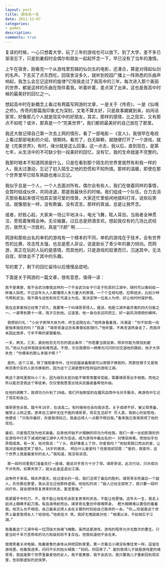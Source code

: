 ```yaml
---
layout: post
title: 游戏系一生
date: 2011-12-07
categories:
- games
description:
comments: true
---
```

复读的时候，一心只想着大学，玩了三年的游戏也可以放下。到了大学，差不多已渐渐忘下，只是到暑假时会偶尔和朋友一起起怀念一下，早已没有了当年的激情。


上午在宿舍，刚看完一个从游戏里剪辑的仙剑五的电影，还凑合，算是对得起仙剑的名声。下去买了点东西吃，回宿舍没多久，就听到校园广播上一阵熟悉的乐曲声响起，我怎么会忘记这样的旋律?它陪我走过了我高中的三年。每次进入那个美丽的世界，都是这样的乐曲在陪伴着我。听着听着，差点哭了出来，这也是我高中时候的最美好的回忆之一。

想起高中时在新概念上看过有两篇写网游的文章，一是关于《传奇》，一是《仙境之桥》。传奇的那篇我印象尤为深刻，文笔不算太好，只是故事娓娓到来，如闲话家常，好像那几个人就是现实中的好朋友，其实，那样的感情，比之现实，又有那点不如呢？或许，那真是一个“完美世界”，我们都把最美好的自己放在了那里。

我还大致记得自己第一次去上网的情形，看了一部电影－《变人》，我很早在电视上看过那部电影的介绍，很期待。看完了，白无聊赖，就随便打开了一个游戏，就是《完美世界》，有时，缘分就是这么回事。这一点击，我以后，直到现在，是第七年，从生活中的不可缺少到一段美好的回忆，没有它，我的生命就是不完整的。

我那时根本不知道网游是什么，只是在看到那个陌生的世界里居然有和我一样的人，我太过激动，忘记了初入陌生之地的恐慌和不知所措。那样的温暖，即使在那个世界里早已轻车熟路也难以忘记。


我似乎总是一个人，一个人去面对所有。偶尔会有些人，我们在做着同样的事情，会暂时结成伙伴，共同进退，那是我最快乐的时候。我们组成一个队伍，合力去消灭那些看起来很可怕其实很可爱的怪兽，大家还忙里偷闲地插科打诨，说些玩笑话，就像朋友一样。没有欺骗，没有谎言。那样的真诚，总是让我怀念。

或者，好胜心起，大家来一场公平地决斗，电光飞舞，眩人耳目。当局者全神贯注，旁观着聚精会神。无论输赢，过后总是把酒言欢。想起我仅有的几场比武经历，居然无一次胜利，真是“汗颜” 啊............

网游和那些出名的单机的游戏有一个根本的不同，单机的游戏在于技术，会有世界性的比赛，攻击性太强，也总是惹人非议，说是助长了青少年的暴力倾向。而网游，真正在玩的人玩的是感情，而其他的，只是游戏的奴隶而已，沉迷其中，无法自拔，却体会不了其中的乐趣。

写的累了，剩下的回忆留待以后慢慢品尝吧。



下面是关于网游的一篇文章，很有意思，值得一读：

    我不是黄蓉，我不会武功像我这样的一个不会武功女子行走于险恶的江湖中，随时可以像蚂蚁一样被人踩死。不过这年头人人都懂得人多力量大的原理，一个个互相勾搭，拉帮结派，比如少林丐帮和武当。我不屑与这些和尚乞丐道士为伍，我决定拜一位高人为师，好让他时时保护我。 

    我在这家客栈已经等了好久，我要等一个叫靖哥哥得人。据说，他是江湖中最厉害的四大剑客之一。一直等到第十一夜，我才见到他。过道里，他一身白衣迎风而立，好一副风流倜傥的模样。 

     我想前行礼：“小女子原拜大侠为师，终生追随左右。”他转身看着我，冷漠道：“你不知我一向是独来独往的吗？”我道：“靖哥哥身边总有黄蓉如影随行。”他听罢，不再言语转身走了。而我并未因此放弃，寸步不离的紧跟着他。 

    一天，两天。三天，直到他忍无可忍的提出条件：“你若要当我徒弟，除非你能为我找到碧剑。”他以为这样我就会知难而退。不想，次日我便将一柄寒光闪闪的剑交道他的跟前，他才大惊失色：“你哪来的那么多银子啊？” 

     是的，这个江湖，除了强取豪夺外，任何武器装备都是可以用银子换取的。而那些银子又是我用货真价实的人民币换取的，因为这个江湖是营利性网站的游戏江湖。 

    再这个游戏里我叫小丫头，因为级别太低功能不够常常腹背受敌，需要靖哥哥出手相救。而他之所以能忍受我这个笨徒弟，仅仅使我愿意出钱买武器装备帮他升级。 

    在他的调教下，我得功力升到了20级。我们开始默契的在腥风血雨中与对手厮杀，再游戏中忘记了现实和自己。 

    靖哥哥告诉我，踏今年16岁，在读高二。有时候他也会向我诉苦。关于成绩不好，被父母责备，被禁止上网之类。原来在江湖中无往不胜的靖哥哥，现实生活却不 尽人意。我耐心的安慰他，他便说：“只有你最好，你是我得知己，我身边得人一点都不明白我。”看来我已渐渐获得了他的信任。 

    最初，只是我花钱为他买装备。后来他开始不计报酬的将功力传给我。我们一男一女如影随形的在游戏中行天下减减的被江湖中人传为佳话，成为游戏中最出名的一 对情侣侠客。而他似乎也弄假成真。有一天，他对我说：“丫头，我好像爱上了你，你爱我吗？”他轻易脱口而出的爱，让我对这电脑苦笑了很久。16岁的男孩， 明白什么是爱吗？但是我却回答：“是的，我爱你，这个世界上我是最爱你的女人。”我知道，我没有说谎。 

     那一段时间里我们准备攻打一座城，据说对手势力十分了得。靖哥哥说，此次行动，只许成功不许失败。如果失败了，就从此金盆退出江湖。 

    战争终于来临，喊杀声震天。经过漫长的一役，我们活得了最后的胜利，靖哥哥杀死最后一个敌人，负伤靠在那里，我从没见过他那样虚弱。他轻松的说：“敌人已经全部死了，我只要一段时间疗伤，就会很快恢复原来的状态，甚至更强。” 

    我紧握手中的刀，不，我不能让他有机会恢复原来的状态，不能让他更强。这年头一生，我走上前闭上眼睛手起刀落。有血液喷射而出，靖哥哥在重创中艰难转身， 瞪大眼睛难以置信的看着我。他怎么也不相信，自己最亲近得人会在关键的时刻给自己致命的一击。“你……你就是这个世界上最爱我得女人？哈哈哈。”他疯狂大 笑。我好无愧就面对他：“相濡以沫，不如相忘于江湖。” 

    我看着这个江湖中有一位顶级大侠魂飞魄散。虽然这是游戏，游戏的程序允许无数次的重生。只是当初千辛万苦修练的功力和级别将不复存在。但我知道他不会在来。 

    我微笑着关闭电脑，拖着疲惫的身体从网吧回到家里。第一次看见小靖没有像往常一样。逗留在游戏里。他看我进来，闷闷不乐的抬头喊我：“妈妈。你回来了。” 是的我得儿子就是游戏里的靖哥哥，我就是那个世界里最爱他的女人，我不是黄蓉，我不会武功，我只要我儿子重新回到现实里，告别那虚拟的武侠梦。 



